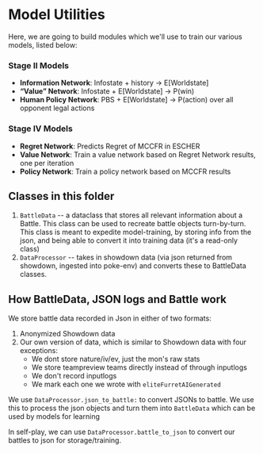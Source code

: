 # Model Utilities
Here, we are going to build modules which we'll use to train our various models, listed below:

### Stage II Models
- **Information Network**: Infostate + history → E[Worldstate]
- **“Value” Network**: Infostate + E[Worldstate] → P(win)
- **Human Policy Network**: PBS + E[Worldstate] → P(action) over all opponent legal actions

### Stage IV Models
- **Regret Network**: Predicts Regret of MCCFR in ESCHER
- **Value Network**: Train a value network based on Regret Network results, one per iteration
- **Policy Network**: Train a policy network based on MCCFR results

## Classes in this folder
1. `BattleData` -- a dataclass that stores all relevant information about a Battle. This class can be used to recreate battle objects turn-by-turn. This class is meant to expedite model-training, by storing info from the json, and being able to convert it into training data (it's a read-only class)
2. `DataProcessor` -- takes in showdown data (via json returned from showdown, ingested into poke-env) and converts these to BattleData classes.

## How BattleData, JSON logs and Battle work
We store battle data recorded in Json in either of two formats:
1. Anonymized Showdown data
2. Our own version of data, which is similar to Showdown data with four exceptions:
    - We dont store nature/iv/ev, just the mon's raw stats
    - We store teampreview teams directly instead of through inputlogs
    - We don't record inputlogs
    - We mark each one we wrote with `eliteFurretAIGenerated`

We use `DataProcessor.json_to_battle:` to convert JSONs to battle. We use this to process the json objects and turn them into `BattleData` which can be used by models for learning

In self-play, we can use `DataProcessor.battle_to_json` to convert our battles to json for storage/training.

